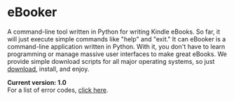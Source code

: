# eBooker
A command-line tool written in Python for writing Kindle eBooks. So far, it will just execute simple commands like "help" and "exit." It can eBooker is a command-line application written in Python. With it, you don't have to learn programming or manage massive user interfaces to make great eBooks. We provide simple download scripts for all major operating systems, so just [download](https://arch-master.github.io/eBooker/index.html), install, and enjoy.

**Current version: 1.0**  
For a list of error codes, [click here](https://github.com/arch-master/eBooker/error-codes.md).